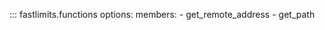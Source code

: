 ::: fastlimits.functions
    options:
        members:
            - get_remote_address
            - get_path